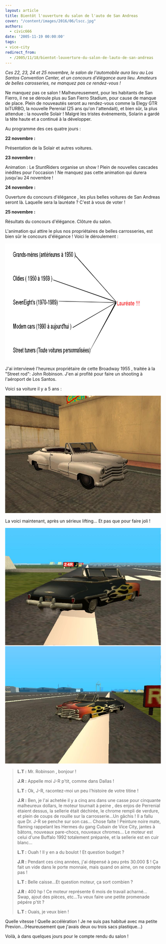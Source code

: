 ```yaml
---
layout: article
title: Bientôt l'ouverture du salon de l'auto de San Andreas
cover: "/content/images/2016/06/lscc.jpg"
authors:
  - civic666
date: '2005-11-19 00:00:00'
tags:
- vice-city
redirect_from:
  - /2005/11/18/bientot-louverture-du-salon-de-lauto-de-san-andreas
---
```


_Ces 22, 23, 24 et 25 novembre, le salon de l'automobile aura lieu au Los Santos Convention Center, et un concours d'élégance aura lieu. Amateurs de belles carosseries, ne manquez pas ce rendez-vous !_

Ne manquez pas ce salon ! Malheureusement, pour les habitants de San Fierro, il ne se déroule plus au San Fierro Stadium, pour cause de manque de place. Plein de nouveautés seront au rendez-vous comme la Elegy GTR biTURBO, la nouvelle Perenial (25 ans qu'on l'attendait), et bien sûr, la plus attendue : la nouvelle Solair ! Malgré les tristes événements, Solarin a gardé la tête haute et a continué à la développer.

Au programme des ces quatre jours :

**22 novembre :**

Présentation de la Solair et autres voitures.

**23 novembre :**

Animation : Le StuntRiders organise un show ! Plein de nouvelles cascades inédites pour l'occasion ! Ne manquez pas cette animation qui durera jusqu'au 24 novembre !

**24 novembre :**

Ouverture du concours d'élégance , les plus belles voitures de San Andreas seront là. Laquelle sera la lauréate ? C'est à vous de voter !

**25 novembre :**

Résultats du concours d'élégance. Clôture du salon.

L'animation qui attire le plus nos propriétaires de belles carrosseries, est bien sûr le concours d'élégance ! Voici le déroulement :

![](/content/images/2005/01/classementconcours.jpg)

J'ai interviewé l'heureux propriétaire de cette Broadway 1955 , traitée à la "Street rod": John Robinson. J'en ai profité pour faire un shooting à l'aéroport de Los Santos.

Voici sa voiture il y a 5 ans :

![](/content/images/2005/01/custom1.jpg)

La voici maintenant, après un sérieux lifting... Et pas que pour faire joli !

![](/content/images/2005/01/custom2.jpg)
![](/content/images/2005/01/custom3.jpg)

> **L.T :** Mr. Robinson , bonjour !
> 
> **J.R :** Appelle moi J-R p'tit, comme dans Dallas !
> 
> **L.T :** Ok, J-R, racontez-moi un peu l'histoire de votre titine !
> 
> **J.R :** Ben, je l'ai achetée il y a cinq ans dans une casse pour cinquante malheureux dollars, le moteur tournait à peine , des enjos de Perrenial étaient dessus, la sellerie était déchirée, le chrome rempli de verdure, et plein de coups de rouille sur la carrosserie...Un gâchis ! Il a fallu que Dr. J-R se penche sur son cas... Chose faite ! Peinture noire mate, flaming rappelant les Hermes du gang Cubain de Vice City, jantes à bâtons, nouveaux pare-chocs, nouveaux chromes... Le moteur est celui d'une Buffalo 1992 totalement préparée, et la sellerie est en cuir blanc...
> 
> **L.T :** Ouah ! Il y en a du boulot ! Et question budget ?
> 
> **J.R :** Pendant ces cinq années, j'ai dépensé à peu près 30.000 $ ! Ça fait un vide dans le porte monnaie, mais quand on aime, on ne compte pas !
> 
> **L.T :** Belle caisse...Et question moteur, ça sort combien ?
> 
> **J.R :** 400 hp ! Ce moteur représente 6 mois de travail acharné... Swap, ajout des pièces, etc...Tu veux faire une petite promenade pépére p'tit ?
> 
> **L.T :** Ouais, je veux bien !

Quelle vitesse ! Quelle accélération ! Je ne suis pas habitué avec ma petite Previon...(Heureusement que j'avais deux ou trois sacs plastique...)

Voilà, à dans quelques jours pour le compte rendu du salon !